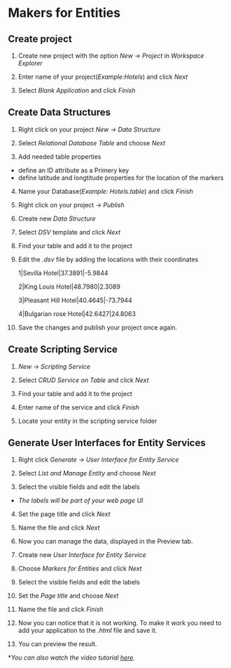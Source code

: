 # Makers for Entities

## Create project

1. Create new project with the option *New -> Project* in *Workspace Explorer*

2. Enter name of your project(*Example:Hotels*) and click *Next*

3. Select *Blank Application* and click *Finish*


## Create Data Structures

1. Right click on your project *New -> Data Structure*

2. Select *Relational Database Table* and choose *Next*

3. Add needed table properties

  - define an ID attribute as a Primery key
   
  - define latitude and longtitude properties for 
   the location of the markers

4. Name your Database(*Example: Hotels.table*) and click *Finish*

5. Right click on your project *-> Publish*

6. Create new *Data Structure* 

7. Select *DSV* template and click *Next*

8. Find your table and add it to the project

9. Edit the *.dsv* file by adding the locations with their coordinates

      1|Sevilla Hotel|37.3891|-5.9844
      
      2|King Louis Hotel|48.7980|2.3089
      
      3|Pleasant Hill Hotel|40.4645|-73.7944
      
      4|Bulgarian rose Hotel|42.6427|24.8063

10. Save the changes and publish your project once again.

## Create Scripting Service

1. *New -> Scripting Service* 

2. Select *CRUD Service on Table* and click *Next*

3. Find your table and add it to the project

4. Enter name of the service and click *Finish*

5. Locate your entity in the scripting service folder

## Generate User Interfaces for Entity Services

1. Right click *Generate -> User Interface for Entity Service*

2. Select *List and Manage Entity* and choose *Next*

3. Select the visible fields and edit the labels

 - *The labels will be part of your web page UI*
   
4. Set the page title and click *Next*

5. Name the file and click *Next*

6. Now you can manage the data, displayed in the Preview tab.

7. Create new *User Interface for Entity Service*

8. Choose *Markers for Entities* and click *Next*

9. Select the visible fields and edit the labels

10. Set the *Page title* and choose *Next*

11. Name the file and click *Finish*

12. Now you can notice that it is not working. To make it work
you need to add your application to the *.html* file and save it.

13. You can preview the result.


**You can also watch the video tutorial [here](https://m.youtube.com/watch?list=PLNKd01MEkVeJYLtQ2S4HZyDQ1turGCZwr&t=6s&v=0NqG9c1Zaeo).*


